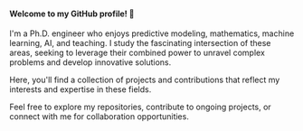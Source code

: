 #### Welcome to my GitHub profile! 👋

I'm a Ph.D. engineer who enjoys predictive modeling, mathematics, machine learning, AI, and teaching. I study the fascinating intersection of these areas, seeking to leverage their combined power to unravel complex problems and develop innovative solutions.

Here, you'll find a collection of projects and contributions that reflect my interests and expertise in these fields.

Feel free to explore my repositories, contribute to ongoing projects, or connect with me for collaboration opportunities.


